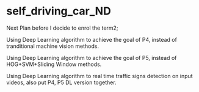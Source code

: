 # self_driving_car_ND

Next Plan before I decide to enrol the term2;

Using Deep Learning algorithm to achieve the goal of P4, instead of tranditional machine vision methods.

Using Deep Learning algorithm to achieve the goal of P5, instead of HOG+SVM+Sliding Window methods.

Using Deep Learning algorithm to real time traffic signs detection on input videos, also put P4, P5 DL version together.

